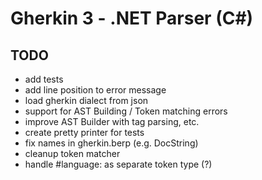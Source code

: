 # Gherkin 3 - .NET Parser (C#)

## TODO

* add tests
* add line position to error message
* load gherkin dialect from json
* support for AST Building / Token matching errors
* improve AST Builder with tag parsing, etc.
* create pretty printer for tests
* fix names in gherkin.berp (e.g. DocString)
* cleanup token matcher
* handle #language: as separate token type (?)
